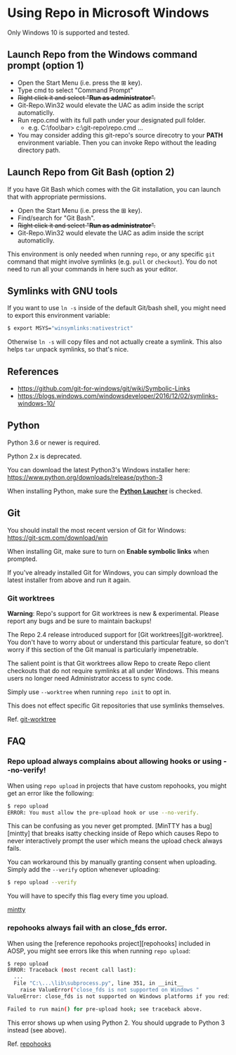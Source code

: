 # Using Repo in Microsoft Windows

Only Windows 10 is supported and tested.


## Launch Repo from the Windows command prompt (option 1)

* Open the Start Menu (i.e. press the ⊞ key).
* Type cmd to select "Command Prompt"
* ~~Right click it and select "**Run as administrator**".~~
* Git-Repo.Win32 would elevate the UAC as adim inside the script automaticlly.
* Run repo.cmd with its full path under your designated pull folder.
    * e.g. C:\foo\bar> c:\git-repo\repo.cmd ...
* You may consider adding this git-repo's source direcotry to your **PATH** environment variable. Then you can invoke Repo without the leading directory path.


## Launch Repo from Git Bash (option 2)

If you have Git Bash which comes with the Git installation, you can launch that with appropriate permissions.

* Open the Start Menu (i.e. press the ⊞ key).
* Find/search for "Git Bash".
* ~~Right click it and select "**Run as administrator**".~~
* Git-Repo.Win32 would elevate the UAC as adim inside the script automaticlly.

This environment is only needed when running `repo`, or any specific `git`
command that might involve symlinks (e.g. `pull` or `checkout`).
You do not need to run all your commands in here such as your editor.


## Symlinks with GNU tools

If you want to use `ln -s` inside of the default Git/bash shell, you might need
to export this environment variable:
```sh
$ export MSYS="winsymlinks:nativestrict"
```

Otherwise `ln -s` will copy files and not actually create a symlink.
This also helps `tar` unpack symlinks, so that's nice.


## References

* https://github.com/git-for-windows/git/wiki/Symbolic-Links
* https://blogs.windows.com/windowsdeveloper/2016/12/02/symlinks-windows-10/


## Python

Python 3.6 or newer is required.

Python 2.x is deprecated.

You can download the latest Python3's Windows installer here:<br>
https://www.python.org/downloads/release/python-3

When installing Python, make sure the **[Python Laucher](https://www.python.org/dev/peps/pep-0397/)** is checked.


## Git

You should install the most recent version of Git for Windows:<br>
https://git-scm.com/download/win

When installing Git, make sure to turn on **Enable symbolic links** when prompted.

If you've already installed Git for Windows, you can simply download the latest
installer from above and run it again.


### Git worktrees

**Warning**: Repo's support for Git worktrees is new & experimental.
Please report any bugs and be sure to maintain backups!

The Repo 2.4 release introduced support for [Git worktrees][git-worktree].
You don't have to worry about or understand this particular feature, so don't
worry if this section of the Git manual is particularly impenetrable.

The salient point is that Git worktrees allow Repo to create Repo client
checkouts that do not require symlinks at all under Windows.
This means users no longer need Administrator access to sync code.

Simply use `--worktree` when running `repo init` to opt in.

This does not effect specific Git repositories that use symlinks themselves.

Ref. [git-worktree](https://git-scm.com/docs/git-worktree)


## FAQ

### Repo upload always complains about allowing hooks or using --no-verify!

When using `repo upload` in projects that have custom repohooks, you might get
an error like the following:
```sh
$ repo upload
ERROR: You must allow the pre-upload hook or use --no-verify.
```

This can be confusing as you never get prompted.
[MinTTY has a bug][mintty] that breaks isatty checking inside of Repo which
causes Repo to never interactively prompt the user which means the upload check
always fails.

You can workaround this by manually granting consent when uploading.
Simply add the `--verify` option whenever uploading:
```sh
$ repo upload --verify
```

You will have to specify this flag every time you upload.

[mintty](https://github.com/mintty/mintty/issues/56)


### repohooks always fail with an close_fds error.

When using the [reference repohooks project][repohooks] included in AOSP,
you might see errors like this when running `repo upload`:
```sh
$ repo upload
ERROR: Traceback (most recent call last):
  ...
  File "C:\...\lib\subprocess.py", line 351, in __init__
    raise ValueError("close_fds is not supported on Windows "
ValueError: close_fds is not supported on Windows platforms if you redirect stdin/stderr/stdout

Failed to run main() for pre-upload hook; see traceback above.
```

This error shows up when using Python 2.
You should upgrade to Python 3 instead (see above).

Ref. [repohooks](https://android.googlesource.com/platform/tools/repohooks)
